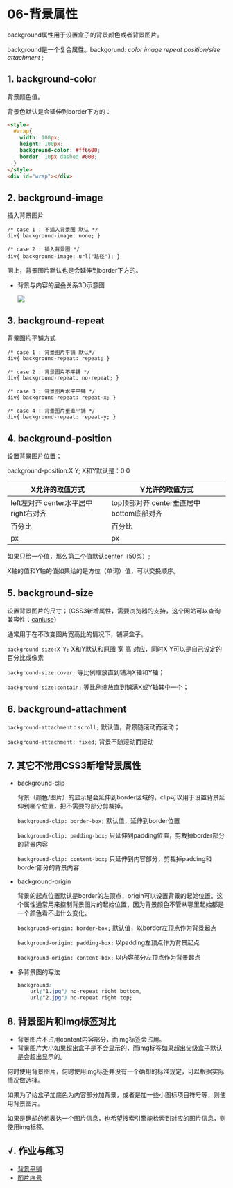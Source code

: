 # 06-背景属性

background属性用于设置盒子的背景颜色或者背景图片。

background是一个复合属性。backgorund: *color image repeat position/size* *attachment* ;

## 1. background-color

背景颜色值。

背景色默认是会延伸到border下方的：

```html
<style>
  #wrap{
    width: 100px;
    height: 100px;
    background-color: #ff6600;
    border: 10px dashed #000;
  }
</style>
<div id="wrap"></div>
```

## 2. background-image

插入背景图片

```
/* case 1 : 不插入背景图 默认 */
div{ background-image: none; }

/* case 2 : 插入背景图 */
div{ background-image: url("路径"); }
```

同上，背景图片默认也是会延伸到border下方的。

- 背景与内容的层叠关系3D示意图

  ![](http://static.zzhitong.com/lesson-files/html/img/7-1.png)

## 3. background-repeat

背景图片平铺方式

```
/* case 1 : 背景图片平铺 默认*/
div{ background-repeat: repeat; }

/* case 2 : 背景图片不平铺 */
div{ background-repeat: no-repeat; }

/* case 3 : 背景图片水平平铺 */
div{ background-repeat: repeat-x; }

/* case 4 : 背景图片垂直平铺 */
div{ background-repeat: repeat-y; }
```

## 4. background-position

设置背景图片位置；

background-position:X Y; X和Y默认是：0 0

| X允许的取值方式                            | Y允许的取值方式                                 |
| ------------------------------------------ | ----------------------------------------------- |
| left左对齐    center水平居中   right右对齐 | top顶部对齐    center垂直居中    bottom底部对齐 |
| 百分比                                     | 百分比                                          |
| px                                         | px                                              |

如果只给一个值，那么第二个值默认center（50%）;

X轴的值和Y轴的值如果给的是方位（单词）值，可以交换顺序。

## 5. background-size

设置背景图片的尺寸；（CSS3新增属性，需要浏览器的支持，这个网站可以查询兼容性：[caniuse](https://caniuse.com/)）

通常用于在不改变图片宽高比的情况下，铺满盒子。

`background-size:X Y;` X和Y默认和原图 宽 高 对应，同时X Y可以是自己设定的百分比或像素

`background-size:cover;` 等比例缩放直到铺满X轴和Y轴；

`background-size:contain;` 等比例缩放直到铺满X或Y轴其中一个；

## 6. background-attachment

`background-attachment：scroll;` 默认值，背景随滚动而滚动；

`background-attachment: fixed;` 背景不随滚动而滚动

## 7. 其它不常用CSS3新增背景属性

- background-clip

  背景（颜色/图片）的显示是会延伸到border区域的，clip可以用于设置背景延伸到哪个位置，把不需要的部分剪裁掉。

  `background-clip: border-box;` 默认值，延伸到border位置

  `background-clip: padding-box;` 只延伸到padding位置，剪裁掉border部分的背景内容

  `background-clip: content-box;` 只延伸到内容部分，剪裁掉padding和border部分的背景内容

- background-origin

  背景的起点位置默认是border的左顶点，origin可以设置背景的起始位置。这个属性通常用来控制背景图片的起始位置，因为背景颜色不管从哪里起始都是一个颜色看不出什么变化。

  `backgruond-origin: border-box;` 默认值，以border左顶点作为背景起点

  `background-origin: padding-box;` 以padding左顶点作为背景起点

  `background-origin: content-box;` 以内容部分左顶点作为背景起点

- 多背景图的写法

  ```css
  background:
      url("1.jpg") no-repeat right bottom,
      url("2.jpg") no-repeat right top;
  ```

## 8. 背景图片和img标签对比

- 背景图片不占用content内容部分，而img标签会占用。
- 背景图片大小如果超出盒子是不会显示的，而img标签如果超出父级盒子默认是会超出显示的。

何时使用背景图片，何时使用img标签并没有一个确却的标准规定，可以根据实际情况做选择。

如果为了给盒子加底色为内容部分加背景，或者是加一些小图标项目符号等，则使用背景图片。

如果是确却的想表达一个图片信息，也希望搜索引擎能检索到对应的图片信息，则使用img标签。

## √. 作业与练习

- [背景平铺](http://static.zzhitong.com/lesson-files/html/code/7-1.html)
- [图片序号](http://static.zzhitong.com/lesson-files/html/code/7-2.html)
